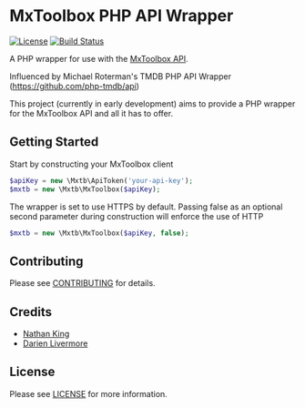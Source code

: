 # MxToolbox PHP API Wrapper

[![License](https://poser.pugx.org/php-tmdb/api/license.png)](LICENSE.txt)
[![Build Status](https://travis-ci.org/Vherus/mxtoolbox-php-api.svg?branch=master)](https://travis-ci.org/Vherus/mxtoolbox-php-api)

A PHP wrapper for use with the [MxToolbox API](http://mxtoolbox.com/productinfo/mxtoolboxapi).

Influenced by Michael Roterman's TMDB PHP API Wrapper (https://github.com/php-tmdb/api)

This project (currently in early development) aims to provide a PHP wrapper for the MxToolbox API and all it has to offer.


## Getting Started

Start by constructing your MxToolbox client

```php
$apiKey = new \Mxtb\ApiToken('your-api-key');
$mxtb = new \Mxtb\MxToolbox($apiKey);
```

The wrapper is set to use HTTPS by default. Passing false as an optional second parameter during construction will enforce the use of HTTP

```php
$mxtb = new \Mxtb\MxToolbox($apiKey, false);
```


## Contributing

Please see [CONTRIBUTING](CONTRIBUTING.md) for details.


## Credits

- [Nathan King](mailto:nkvherus@gmail.com)
- [Darien Livermore](mailto:daz.livermore@hotmail.com)


## License

Please see [LICENSE](LICENSE.txt) for more information.
